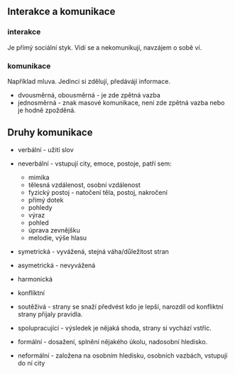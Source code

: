 ## Interakce a komunikace

### interakce
Je přímý sociální styk. Vidí se a nekomunikují, navzájem o sobě ví.

### komunikace
Například mluva. Jedinci si zdělují, předávájí informace.

- dvousměrná, obousměrná - je zde zpětná vazba
- jednosměrná - znak masové komunikace, není zde zpětná vazba nebo je hodně zpožděná.

## Druhy komunikace

- verbální - užití slov
- neverbální - vstupují city, emoce, postoje, patří sem:
  - mimika
  - tělesná vzdálenost, osobní vzdálenost
  - fyzický postoj - natočení těla, postoj, nakročení
  - přímý dotek
  - pohledy
  - výraz
  - pohled
  - úprava zevnějšku
  - melodie, výše hlasu

- symetrická - vyvážená, stejná váha/důležitost stran
- asymetrická - nevyvážená

- harmonická
- konfliktní

- soutěživá - strany se snaží předvést kdo je lepší, narozdíl od konfliktní strany přijaly pravidla.
- spolupracující - výsledek je nějaká shoda, strany si vychází vstříc.

- formální - dosažení, splnění nějakého úkolu, nadosobní hledisko.
- neformální - založena na osobním hledisku, osobních vazbách, vstupují do ní city